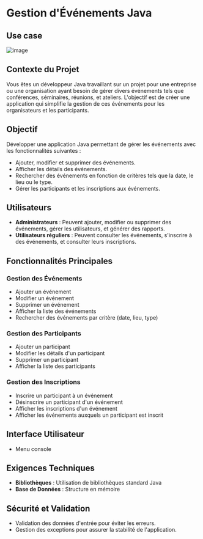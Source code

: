 # Gestion d'Événements Java

## Use case

![image](https://github.com/user-attachments/assets/be64d757-22d6-4e29-987a-0624fa367cf9)


## Contexte du Projet

Vous êtes un développeur Java travaillant sur un projet pour une entreprise ou une organisation ayant besoin de gérer divers événements tels que conférences, séminaires, réunions, et ateliers. L'objectif est de créer une application qui simplifie la gestion de ces événements pour les organisateurs et les participants.

## Objectif

Développer une application Java permettant de gérer les événements avec les fonctionnalités suivantes :

- Ajouter, modifier et supprimer des événements.
- Afficher les détails des événements.
- Rechercher des événements en fonction de critères tels que la date, le lieu ou le type.
- Gérer les participants et les inscriptions aux événements.

## Utilisateurs

- **Administrateurs** : Peuvent ajouter, modifier ou supprimer des événements, gérer les utilisateurs, et générer des rapports.
- **Utilisateurs réguliers** : Peuvent consulter les événements, s'inscrire à des événements, et consulter leurs inscriptions.

## Fonctionnalités Principales

### Gestion des Événements

- Ajouter un événement
- Modifier un événement
- Supprimer un événement
- Afficher la liste des événements
- Rechercher des événements par critère (date, lieu, type)

### Gestion des Participants

- Ajouter un participant
- Modifier les détails d'un participant
- Supprimer un participant
- Afficher la liste des participants

### Gestion des Inscriptions

- Inscrire un participant à un événement
- Désinscrire un participant d'un événement
- Afficher les inscriptions d'un événement
- Afficher les événements auxquels un participant est inscrit

## Interface Utilisateur

- Menu console

## Exigences Techniques

- **Bibliothèques** : Utilisation de bibliothèques standard Java
- **Base de Données** : Structure en mémoire

## Sécurité et Validation

- Validation des données d'entrée pour éviter les erreurs.
- Gestion des exceptions pour assurer la stabilité de l'application.
